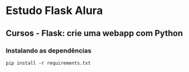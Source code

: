 # Estudo Flask Alura 
## Cursos - Flask: crie uma webapp com Python

### Instalando as dependências

```
pip install -r requirements.txt    
```